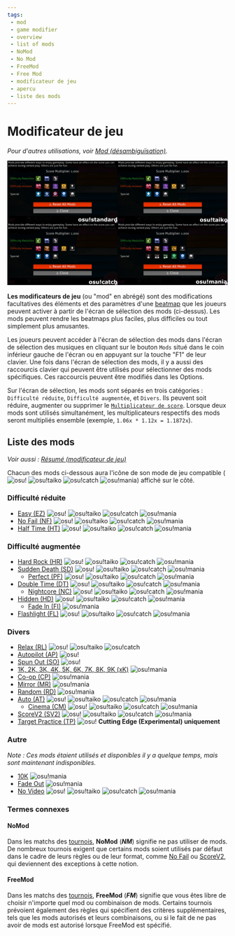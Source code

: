 ```yaml
---
tags:
 - mod
 - game modifier
 - overview
 - list of mods
 - NoMod
 - No Mod
 - FreeMod
 - Free Mod
 - modificateur de jeu
 - apercu
 - liste des mods
---
```


# Modificateur de jeu

*Pour d'autres utilisations, voir [Mod (désambiguïsation)](/wiki/Disambiguation/Mod).*

![Écran de sélection des mods](img/mod-selection-screen.jpg "comparaison entre les écrans de sélection des modes de jeu osu! (en haut à gauche), osu!taiko (en haut à droite), osu!catch (en bas à gauche), et osu!mania (en bas à droite)")

**Les modificateurs de jeu** (ou "mod" en abrégé) sont des modifications facultatives des éléments et des paramètres d'une [beatmap](/wiki/Beatmap) que les joueurs peuvent activer à partir de l'écran de sélection des mods (ci-dessus). Les mods peuvent rendre les beatmaps plus faciles, plus difficiles ou tout simplement plus amusantes.

Les joueurs peuvent accéder à l'écran de sélection des mods dans l'écran de sélection des musiques en cliquant sur le bouton `Mods` situé dans le coin inférieur gauche de l'écran ou en appuyant sur la touche "F1" de leur clavier. Une fois dans l'écran de sélection des mods, il y a aussi des raccourcis clavier qui peuvent être utilisés pour sélectionner des mods spécifiques. Ces raccourcis peuvent être modifiés dans les Options.

Sur l'écran de sélection, les mods sont séparés en trois catégories : `Difficulté réduite`, `Difficulté augmentée`, et `Divers`. Ils peuvent soit réduire, augmenter ou supprimer le [`Multiplicateur de score`](/wiki/Gameplay/Game_modifier/Mod_multiplier). Lorsque deux mods sont utilisés simultanément, les multiplicateurs respectifs des mods seront multipliés ensemble (exemple, `1.06x * 1.12x = 1.1872x`).

## Liste des mods

*Voir aussi : [Résumé (modificateur de jeu)](/wiki/Gameplay/Game_modifier/Summary)*

Chacun des mods ci-dessous aura l'icône de son mode de jeu compatible (![][osu!] ![][osu!taiko] ![][osu!catch] ![][osu!mania]) affiché sur le côté.

### Difficulté réduite

- [Easy (EZ)](/wiki/Gameplay/Game_modifier/Easy) ![][osu!] ![][osu!taiko] ![][osu!catch] ![][osu!mania]
- [No Fail (NF)](/wiki/Gameplay/Game_modifier/No_Fail) ![][osu!] ![][osu!taiko] ![][osu!catch] ![][osu!mania]
- [Half Time (HT)](/wiki/Gameplay/Game_modifier/Half_Time) ![][osu!] ![][osu!taiko] ![][osu!catch] ![][osu!mania]

### Difficulté augmentée

- [Hard Rock (HR)](/wiki/Gameplay/Game_modifier/Hard_Rock) ![][osu!] ![][osu!taiko] ![][osu!catch] ![][osu!mania]
- [Sudden Death (SD)](/wiki/Gameplay/Game_modifier/Sudden_Death) ![][osu!] ![][osu!taiko] ![][osu!catch] ![][osu!mania]
  - [Perfect (PF)](/wiki/Gameplay/Game_modifier/Perfect) ![][osu!] ![][osu!taiko] ![][osu!catch] ![][osu!mania]
- [Double Time (DT)](/wiki/Gameplay/Game_modifier/Double_Time) ![][osu!] ![][osu!taiko] ![][osu!catch] ![][osu!mania]
  - [Nightcore (NC)](/wiki/Gameplay/Game_modifier/Nightcore) ![][osu!] ![][osu!taiko] ![][osu!catch] ![][osu!mania]
- [Hidden (HD)](/wiki/Gameplay/Game_modifier/Hidden) ![][osu!] ![][osu!taiko] ![][osu!catch] ![][osu!mania]
  - [Fade In (FI)](/wiki/Gameplay/Game_modifier/Fade_In) ![][osu!mania]
- [Flashlight (FL)](/wiki/Gameplay/Game_modifier/Flashlight) ![][osu!] ![][osu!taiko] ![][osu!catch] ![][osu!mania]

### Divers

- [Relax (RL)](/wiki/Gameplay/Game_modifier/Relax) ![][osu!] ![][osu!taiko] ![][osu!catch]
- [Autopilot (AP)](/wiki/Gameplay/Game_modifier/Autopilot) ![][osu!]
- [Spun Out (SO)](/wiki/Gameplay/Game_modifier/Spun_Out) ![][osu!]
- [1K, 2K, 3K, 4K, 5K, 6K, 7K, 8K, 9K (xK)](/wiki/Gameplay/Game_modifier/xK) ![][osu!mania]
- [Co-op (CP)](/wiki/Gameplay/Game_modifier/Co-op) ![][osu!mania]
- [Mirror (MR)](/wiki/Gameplay/Game_modifier/Mirror) ![][osu!mania]
- [Random (RD)](/wiki/Gameplay/Game_modifier/Random) ![][osu!mania]
- [Auto (AT)](/wiki/Gameplay/Game_modifier/Auto) ![][osu!] ![][osu!taiko] ![][osu!catch] ![][osu!mania]
  - [Cinema (CM)](/wiki/Gameplay/Game_modifier/Cinema) ![][osu!] ![][osu!taiko] ![][osu!catch] ![][osu!mania]
- [ScoreV2 (SV2)](/wiki/Gameplay/Game_modifier/ScoreV2) ![][osu!] ![][osu!taiko] ![][osu!catch] ![][osu!mania]
- [Target Practice (TP)](/wiki/Gameplay/Game_modifier/Target_Practice) ![][osu!] **Cutting Edge (Experimental) uniquement**

### Autre

*Note : Ces mods étaient utilisés et disponibles il y a quelque temps, mais sont maintenant indisponibles.*

- [10K](/wiki/Gameplay/Game_modifier/10K) ![][osu!mania]
- [Fade Out](/wiki/Gameplay/Game_modifier/Fade_Out) ![][osu!mania]
- [No Video](/wiki/Gameplay/Game_modifier/No_Video) ![][osu!] ![][osu!taiko] ![][osu!catch] ![][osu!mania]

### Termes connexes

#### NoMod

Dans les matchs des [tournois](/wiki/Tournaments), **NoMod** (***NM***) signifie ne pas utiliser de mods. De nombreux tournois exigent que certains mods soient utilisés par défaut dans le cadre de leurs règles ou de leur format, comme [No Fail](/wiki/Gameplay/Game_modifier/No_Fail) ou [ScoreV2](/wiki/Gameplay/Game_modifier/ScoreV2), qui deviennent des exceptions à cette notion.

#### FreeMod

Dans les matchs des [tournois](/wiki/Tournaments), **FreeMod** (***FM***) signifie que vous êtes libre de choisir n'importe quel mod ou combinaison de mods. Certains tournois prévoient également des règles qui spécifient des critères supplémentaires, tels que les mods autorisés et leurs combinaisons, ou si le fait de ne pas avoir de mods est autorisé lorsque FreeMod est spécifié.

[osu!]: /wiki/shared/mode/osu.png "osu!"
[osu!taiko]: /wiki/shared/mode/taiko.png "osu!taiko"
[osu!catch]: /wiki/shared/mode/catch.png "osu!catch"
[osu!mania]: /wiki/shared/mode/mania.png "osu!mania"
